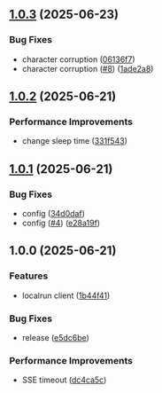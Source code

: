 ## [1.0.3](https://github.com/kiva-corp/localrun/compare/v1.0.2...v1.0.3) (2025-06-23)

### Bug Fixes

* character corruption ([06136f7](https://github.com/kiva-corp/localrun/commit/06136f75a54f6205c0f99549e2e2029764094ccc))
* character corruption ([#8](https://github.com/kiva-corp/localrun/issues/8)) ([1ade2a8](https://github.com/kiva-corp/localrun/commit/1ade2a8c483c2cc860144983f36015ea58086a71))

## [1.0.2](https://github.com/kiva-corp/localrun/compare/v1.0.1...v1.0.2) (2025-06-21)

### Performance Improvements

* change sleep time ([331f543](https://github.com/kiva-corp/localrun/commit/331f543982a4ab8384b1f03dccf535b20bf2e3ee))

## [1.0.1](https://github.com/kiva-corp/localrun/compare/v1.0.0...v1.0.1) (2025-06-21)

### Bug Fixes

* config ([34d0daf](https://github.com/kiva-corp/localrun/commit/34d0daf32c760afb6137007eb60e53e3c90c5178))
* config ([#4](https://github.com/kiva-corp/localrun/issues/4)) ([e28a19f](https://github.com/kiva-corp/localrun/commit/e28a19f5abd1643bff7733060fccd3f6af99cfe7))

## 1.0.0 (2025-06-21)

### Features

* localrun client ([1b44f41](https://github.com/kiva-corp/localrun/commit/1b44f418d98ec4d2ed15f155da79f7af76d82d47))

### Bug Fixes

* release ([e5dc6be](https://github.com/kiva-corp/localrun/commit/e5dc6bef053c8024be9ab567d221bb045505f2fd))

### Performance Improvements

* SSE timeout ([dc4ca5c](https://github.com/kiva-corp/localrun/commit/dc4ca5c19998a8315ef0c028186a5f629b1e1ca2))
